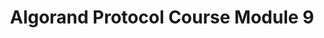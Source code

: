 ---
title: "Algorand Protocol Course Module 9"
description: "This module will evaluate Algorand ecosystem against other blockchain as well as inter-blockchain projects. By the end of this module, you will know about some of the more prominant applications that run on Algorand, how to search every app on the Algorand ecosystem and be introduced to the London Bridge project."
type: "course"
category: "Algorand Protocol Course,Algorand Integrations"
difficulty: "Basic"
summary: "Learn about the Algorand ecosystem"
file_path: ""
image: "https://assets-global.website-files.com/5e39e095596498a8b9624af1/5ffca6e3e0d8ad9231cc2af6_Portfolio-course---final.png"
link: "https://drive.google.com/file/d/19qOlAgD0dWlWVSXjZDzH7cJRFeVHqB6H/view?usp=sharing"
status: "open"
---